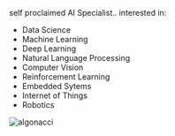 self proclaimed AI Specialist..
interested in: 
- Data Science
- Machine Learning
- Deep Learning
- Natural Language Processing
- Computer Vision
- Reinforcement Learning
- Embedded Sytems
- Internet of Things
- Robotics

<img src="https://github-readme-streak-stats.herokuapp.com/?user=algonacci&" alt="algonacci" />
